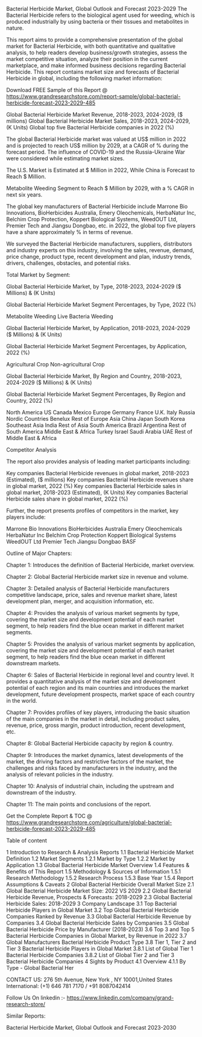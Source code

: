 Bacterial Herbicide Market, Global Outlook and Forecast 2023-2029
The Bacterial Herbicide refers to the biological agent used for weeding, which is produced industrially by using bacteria or their tissues and metabolites in nature.

This report aims to provide a comprehensive presentation of the global market for Bacterial Herbicide, with both quantitative and qualitative analysis, to help readers develop business/growth strategies, assess the market competitive situation, analyze their position in the current marketplace, and make informed business decisions regarding Bacterial Herbicide. This report contains market size and forecasts of Bacterial Herbicide in global, including the following market information:



Download FREE Sample of this Report @ https://www.grandresearchstore.com/report-sample/global-bacterial-herbicide-forecast-2023-2029-485


Global Bacterial Herbicide Market Revenue, 2018-2023, 2024-2029, ($ millions)
Global Bacterial Herbicide Market Sales, 2018-2023, 2024-2029, (K Units)
Global top five Bacterial Herbicide companies in 2022 (%)


The global Bacterial Herbicide market was valued at US$ million in 2022 and is projected to reach US$ million by 2029, at a CAGR of % during the forecast period. The influence of COVID-19 and the Russia-Ukraine War were considered while estimating market sizes.

The U.S. Market is Estimated at $ Million in 2022, While China is Forecast to Reach $ Million.

Metabolite Weeding Segment to Reach $ Million by 2029, with a % CAGR in next six years.

The global key manufacturers of Bacterial Herbicide include Marrone Bio Innovations, BioHerbicides Australia, Emery Oleochemicals, HerbaNatur Inc, Belchim Crop Protection, Koppert Biological Systems, WeedOUT Ltd, Premier Tech and Jiangsu Dongbao, etc. in 2022, the global top five players have a share approximately % in terms of revenue.

We surveyed the Bacterial Herbicide manufacturers, suppliers, distributors and industry experts on this industry, involving the sales, revenue, demand, price change, product type, recent development and plan, industry trends, drivers, challenges, obstacles, and potential risks.

Total Market by Segment:

Global Bacterial Herbicide Market, by Type, 2018-2023, 2024-2029 ($ Millions) & (K Units)

Global Bacterial Herbicide Market Segment Percentages, by Type, 2022 (%)



Metabolite Weeding
Live Bacteria Weeding


Global Bacterial Herbicide Market, by Application, 2018-2023, 2024-2029 ($ Millions) & (K Units)

Global Bacterial Herbicide Market Segment Percentages, by Application, 2022 (%)



Agricultural Crop
Non-agricultural Crop


Global Bacterial Herbicide Market, By Region and Country, 2018-2023, 2024-2029 ($ Millions) & (K Units)

Global Bacterial Herbicide Market Segment Percentages, By Region and Country, 2022 (%)



North America
US
Canada
Mexico
Europe
Germany
France
U.K.
Italy
Russia
Nordic Countries
Benelux
Rest of Europe
Asia
China
Japan
South Korea
Southeast Asia
India
Rest of Asia
South America
Brazil
Argentina
Rest of South America
Middle East & Africa
Turkey
Israel
Saudi Arabia
UAE
Rest of Middle East & Africa


Competitor Analysis

The report also provides analysis of leading market participants including:



Key companies Bacterial Herbicide revenues in global market, 2018-2023 (Estimated), ($ millions)
Key companies Bacterial Herbicide revenues share in global market, 2022 (%)
Key companies Bacterial Herbicide sales in global market, 2018-2023 (Estimated), (K Units)
Key companies Bacterial Herbicide sales share in global market, 2022 (%)


Further, the report presents profiles of competitors in the market, key players include:



Marrone Bio Innovations
BioHerbicides Australia
Emery Oleochemicals
HerbaNatur Inc
Belchim Crop Protection
Koppert Biological Systems
WeedOUT Ltd
Premier Tech
Jiangsu Dongbao
BASF


Outline of Major Chapters:

Chapter 1: Introduces the definition of Bacterial Herbicide, market overview.

Chapter 2: Global Bacterial Herbicide market size in revenue and volume.

Chapter 3: Detailed analysis of Bacterial Herbicide manufacturers competitive landscape, price, sales and revenue market share, latest development plan, merger, and acquisition information, etc.

Chapter 4: Provides the analysis of various market segments by type, covering the market size and development potential of each market segment, to help readers find the blue ocean market in different market segments.

Chapter 5: Provides the analysis of various market segments by application, covering the market size and development potential of each market segment, to help readers find the blue ocean market in different downstream markets.

Chapter 6: Sales of Bacterial Herbicide in regional level and country level. It provides a quantitative analysis of the market size and development potential of each region and its main countries and introduces the market development, future development prospects, market space of each country in the world.

Chapter 7: Provides profiles of key players, introducing the basic situation of the main companies in the market in detail, including product sales, revenue, price, gross margin, product introduction, recent development, etc.

Chapter 8: Global Bacterial Herbicide capacity by region & country.

Chapter 9: Introduces the market dynamics, latest developments of the market, the driving factors and restrictive factors of the market, the challenges and risks faced by manufacturers in the industry, and the analysis of relevant policies in the industry.

Chapter 10: Analysis of industrial chain, including the upstream and downstream of the industry.

Chapter 11: The main points and conclusions of the report.

Get the Complete Report & TOC @ https://www.grandresearchstore.com/agriculture/global-bacterial-herbicide-forecast-2023-2029-485

Table of content

1 Introduction to Research & Analysis Reports
1.1 Bacterial Herbicide Market Definition
1.2 Market Segments
1.2.1 Market by Type
1.2.2 Market by Application
1.3 Global Bacterial Herbicide Market Overview
1.4 Features & Benefits of This Report
1.5 Methodology & Sources of Information
1.5.1 Research Methodology
1.5.2 Research Process
1.5.3 Base Year
1.5.4 Report Assumptions & Caveats
2 Global Bacterial Herbicide Overall Market Size
2.1 Global Bacterial Herbicide Market Size: 2022 VS 2029
2.2 Global Bacterial Herbicide Revenue, Prospects & Forecasts: 2018-2029
2.3 Global Bacterial Herbicide Sales: 2018-2029
3 Company Landscape
3.1 Top Bacterial Herbicide Players in Global Market
3.2 Top Global Bacterial Herbicide Companies Ranked by Revenue
3.3 Global Bacterial Herbicide Revenue by Companies
3.4 Global Bacterial Herbicide Sales by Companies
3.5 Global Bacterial Herbicide Price by Manufacturer (2018-2023)
3.6 Top 3 and Top 5 Bacterial Herbicide Companies in Global Market, by Revenue in 2022
3.7 Global Manufacturers Bacterial Herbicide Product Type
3.8 Tier 1, Tier 2 and Tier 3 Bacterial Herbicide Players in Global Market
3.8.1 List of Global Tier 1 Bacterial Herbicide Companies
3.8.2 List of Global Tier 2 and Tier 3 Bacterial Herbicide Companies
4 Sights by Product
4.1 Overview
4.1.1 By Type - Global Bacterial Her

CONTACT US:
276 5th Avenue, New York , NY 10001,United States
International: (+1) 646 781 7170 / +91 8087042414

Follow Us On linkedin :- https://www.linkedin.com/company/grand-research-store/


Similar Reports:

Bacterial Herbicide Market, Global Outlook and Forecast 2023-2030
